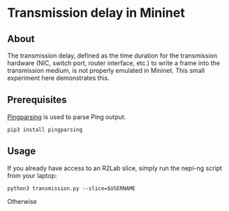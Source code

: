 # Transmission delay in Mininet

## About
The transmission delay, defined as the time duration for the transmission hardware (NIC, switch port, router interface, etc.) to write a frame into the transmission medium, is not properly emulated in Mininet.
This small experiment here demonstrates this.

## Prerequisites
[Pingparsing](https://pypi.org/project/pingparsing/) is used to parse Ping output.
```
pip3 install pingparsing
```

## Usage
If you already have access to an R2Lab slice, simply run the nepi-ng script from your laptop:
```
python3 transmission.py --slice=$USERNAME
```

Otherwise
